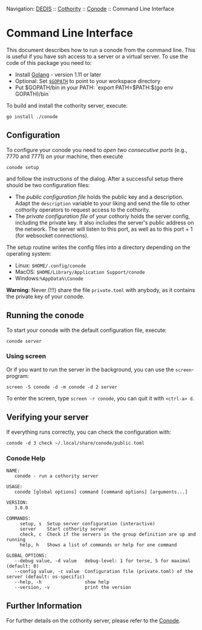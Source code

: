 Navigation: [DEDIS](https://github.com/dedis/doc/README.md) ::
[Cothority](../README.md) ::
[Conode](README.md) ::
Command Line Interface

# Command Line Interface

This document describes how to run a conode from the command line. This is useful
if you have ssh access to a server or a virtual server. To use the code of this
package you need to:

- Install [Golang](https://golang.org/doc/install) - version 1.11 or later
- Optional: Set [`$GOPATH`](https://golang.org/doc/code.html#GOPATH) to point to your workspace directory
- Put $GOPATH/bin in your PATH: `export PATH=$PATH:$(go env GOPATH)/bin`

To build and install the cothority server, execute:

```
go install ./conode
```

## Configuration

To configure your conode you need to *open two consecutive ports* (e.g., 7770 and 7771) on your machine, then execute

```
conode setup
```

and follow the instructions of the dialog. After a successful setup there should be two configuration files:

- The *public configuration file* holds the public key and a description.
Adapt the `description` variable to your liking and send the file to other cothority operators to request
access to the cothority.
- The *private configuration file* of your cothoriy holds the server config, including the private key. It
also includes the server's public address on the network. The server will listen
to this port, as well as to this port + 1 (for websocket connections).

The setup routine writes the config files into a directory depending on the
operating system:
- Linux: `$HOME/.config/conode`
- MacOS: `$HOME/Library/Application Support/conode`
- Windows:`%AppData%\Conode`

**Warning:** Never (!!!) share the file `private.toml` with anybody, as it contains the private key of
your conode.

## Running the conode

To start your conode with the default configuration file, execute:

```
conode server
```

### Using screen

Or if you want to run the server in the background, you can use the `screen`-program:
```
screen -S conode -d -m conode -d 2 server
```

To enter the screen, type `screen -r conode`, you can quit it with `<ctrl-a> d`.

## Verifying your server

If everything runs correctly, you can check the configuration with:

```
conode -d 3 check ~/.local/share/conode/public.toml
```

### Conode Help

```
NAME:
   conode - run a cothority server

USAGE:
   conode [global options] command [command options] [arguments...]

VERSION:
   3.0.0

COMMANDS:
     setup, s  Setup server configuration (interactive)
     server    Start cothority server
     check, c  Check if the servers in the group definition are up and running
     help, h   Shows a list of commands or help for one command

GLOBAL OPTIONS:
   --debug value, -d value   debug-level: 1 for terse, 5 for maximal (default: 0)
   --config value, -c value  Configuration file (private.toml) of the server (default: os-specific)
   --help, -h                show help
   --version, -v             print the version
```

## Further Information

For further details on the cothority server, please refer to the [Conode](README.md).
